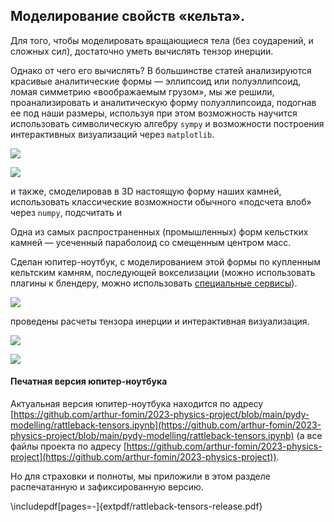 ## Моделирование свойств «кельта».

Для того, чтобы моделировать вращающиеся тела (без соударений, и сложных сил), достаточно уметь вычислять тензор инерции.

Однако от чего его вычислять? 
В большинстве статей анализируются красивые аналитические формы — эллипсоид или полуэллипсоид, 
ломая симметрию «воображаемым грузом», 
мы же решили, проанализировать и аналитическую форму полуэллипсоида, подогнав ее под наши размеры,
используя при этом возможность научится использовать символическую алгебру `sympy` 
и возможности построения интерактивных визуализаций через `matplotlib`.

![](pics/pic20240114200107.png)

![](pics/pic20240114200649.png)

и также, смоделировав в 3D настоящую форму наших камней, использовать классические возможности 
обычного «подсчета влоб» через `numpy`, подсчитать и 

Одна из самых распространенных (промышленных) форм кельстких камней — усеченный параболоид со смещенным центром масс.

Сделан юпитер-ноутбук, с моделированием этой формы по купленным кельтским камням, последующей вокселизации
(можно использовать плагины к блендеру, можно использовать [специальные сервисы](https://drububu.com/miscellaneous/voxelizer/)).

![](pics/pic20240114201232.png)

проведены расчеты тензора инерции и интерактивная визуализация.

![](pics/pic20240114201344.png)

![](pics/pic20240114201817.png)

#### Печатная версия юпитер-ноутбука

Актуальная версия юпитер-ноутбука находится по адресу 
[https://github.com/arthur-fomin/2023-physics-project/blob/main/pydy-modelling/rattleback-tensors.ipynb](https://github.com/arthur-fomin/2023-physics-project/blob/main/pydy-modelling/rattleback-tensors.ipynb) (а все файлы проекта по адресу [https://github.com/arthur-fomin/2023-physics-project](https://github.com/arthur-fomin/2023-physics-project)).

Но для страховки и полноты, мы приложили в этом разделе распечатанную и зафиксированную версию.

\includepdf[pages=-]{extpdf/rattleback-tensors-release.pdf}

